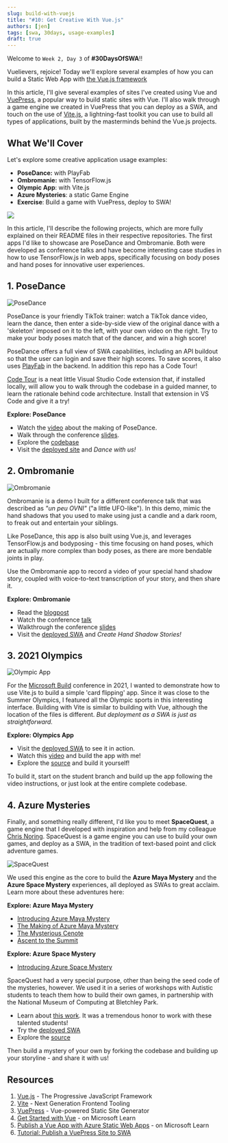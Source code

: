 ```yaml
---
slug: build-with-vuejs
title: "#10: Get Creative With Vue.js"
authors: [jen]
tags: [swa, 30days, usage-examples]
draft: true 
---
```


Welcome to `Week 2, Day 3` of **#30DaysOfSWA**!! 

Vuelievers, rejoice! Today we'll explore several examples of how you can build a Static Web App with [the Vue.js framework](https://vuejs.org/) 

In this article, I'll give several examples of sites I've created using Vue and [VuePress](https://vuepress.vuejs.org/), a popular way to build static sites with Vue. I'll also walk through a game engine we created in VuePress that you can deploy as a SWA, and touch on the use of [Vite.js](https://vitejs.dev/), a lightning-fast toolkit you can use to build all types of applications, built by the masterminds behind the Vue.js projects.

## What We'll Cover
Let's explore some creative application usage examples:

 * **PoseDance:** with PlayFab
 * **Ombromanie:** with TensorFlow.js
 * **Olympic App**:  with Vite.js
 * **Azure Mysteries**: a static Game Engine
 * **Exercise**: Build a game with VuePress, deploy to SWA!

![](../static/img/series/10-banner.png)

In this article, I'll describe the following projects, which are more fully explained on their README files in their respective repositories. 
The first apps I'd like to showcase are PoseDance and Ombromanie. Both were developed as conference talks and have become interesting case studies in how to use TensorFlow.js in web apps, specifically focusing on body poses and hand poses for innovative user experiences.

## 1. PoseDance 

![PoseDance](../static/img/series/10-posedance.png)

PoseDance is your friendly TikTok trainer: watch a TikTok dance video, learn the dance, then enter a side-by-side view of the original dance with a 'skeleton' imposed on it to the left, with your own video on the right. Try to make your body poses match that of the dancer, and win a high score!

PoseDance offers a full view of SWA capabilities, including an API buildout so that the user can login and save their high scores. To save scores, it also uses [PlayFab](https://playfab.com/) in the backend. In addition this repo has a Code Tour! 

[Code Tour](https://marketplace.visualstudio.com/items?itemName=vsls-contrib.codetour) is a neat little Visual Studio Code extension that, if installed locally, will allow you to walk through the codebase in a guided manner, to learn the rationale behind code architecture. Install that extension in VS Code and give it a try! 

**Explore: PoseDance**
 * Watch the [video](https://www.dropbox.com/s/ccog8uz0tzk10mv/posedance.mp4?dl=0) about the making of PoseDance. 
 * Walk through the conference [slides](https://github.com/jlooper/posedance/blob/master/posedance.pptx). 
 * Explore the [codebase](https://github.com/jlooper/posedance)
 * Visit the [deployed site]( https://wonderful-ocean-007be220f.1.azurestaticapps.net/) and _Dance with us!_



## 2. Ombromanie

![Ombromanie](../static/img/series/10-ombromanie.png)

Ombromanie is a demo I built for a different conference talk that was described as _"un peu OVNI"_ ("a little UFO-like"). In this demo, mimic the hand shadows that you used to make using just a candle and a dark room, to freak out and entertain your siblings. 

Like PoseDance, this app is also built using Vue.js, and leverages TensorFlow.js and bodyposing - this time focusing on hand poses, which are actually more complex than body poses, as there are more bendable joints in play. 

Use the Ombromanie app to record a video of your special hand shadow story, coupled with voice-to-text transcription of your story, and then share it. 

**Explore: Ombromanie**

 * Read the [blogpost](https://dev.to/azure/ombromanie-creating-hand-shadow-stories-with-azure-speech-and-tensorflow-js-handposes-3cln)
 * Watch the conference [talk](https://www.youtube.com/watch?v=8Aow0rkp1Lw&ab_channel=MTGFrance)
 * Walkthrough the conference [slides](https://github.com/jlooper/ombromanie/blob/main/ombromanie.pptx)
 * Visit the [deployed SWA](https://brave-river-00627910f.1.azurestaticapps.net/) and _Create Hand Shadow Stories!_



## 3. 2021 Olympics

![Olympic App](../static/img/series/10-olympic.png)

For the [Microsoft Build](https://mybuild.microsoft.com/) conference in 2021, I wanted to demonstrate how to use Vite.js to build a simple 'card flipping' app. Since it was close to the Summer Olympics, I featured all the Olympic sports in this interesting interface. Building with Vite is similar to building with Vue, although the location of the files is different. _But deployment as a SWA is just as straightforward._

**Explore: Olympics App**

 * Visit the [deployed SWA](https://kind-mushroom-0f7f4200f.1.azurestaticapps.net/) to see it in action.
 * Watch this [video](https://www.youtube.com/watch?v=Xpl-KukvEmM&ab_channel=MicrosoftDeveloper) and build the app with me!
 * Explore the [source](https://github.com/jlooper/olympic-app ) and build it yourself!

To build it, start on the student branch and build up the app following the video instructions, or just look at the entire complete codebase.


## 4. Azure Mysteries

Finally, and something really different, I'd like you to meet **SpaceQuest**, a game engine that I developed with inspiration and help from my colleague [Chris Noring](https://github.com/softchris). SpaceQuest is a game engine you can use to build your own games, and deploy as a SWA, in the tradition of text-based point and click adventure games.

![SpaceQuest](../static/img/series/10-spacequest.png)

 We used this engine as the core to build the **Azure Maya Mystery** and the **Azure Space Mystery** experiences, all deployed as SWAs to great acclaim. Learn more about these adventures here:

**Explore: Azure Maya Mystery**

 * [Introducing Azure Maya Mystery](https://dev.to/azure/unraveling-the-azure-maya-mystery-and-building-a-world-4pp2)
 * [The Making of Azure Maya Mystery](https://dev.to/azure/azure-maya-mystery-the-inner-workings-of-a-static-web-app-hkp)
 * [The Mysterious Cenote](https://dev.to/azure/azure-maya-mystery-part-ii-the-mysterious-cenote-3j57)
 * [Ascent to the Summit](https://dev.to/azure/azure-maya-mystery-part-iii-ascent-to-the-summit-41hi)

**Explore: Azure Space Mystery**
 * [Introducing Azure Space Mystery](https://dev.to/azure/blast-off-with-azure-advocates-presenting-the-azure-space-mystery-mdd)

SpaceQuest had a very special purpose, other than being the seed code of the mysteries, however. We used it in a series of workshops with Autistic students to teach them how to build their own games, in partnership with the National Museum of Computing at Bletchley Park. 

 * Learn about [this work](https://dev.to/azure/making-games-with-autistic-students-a-partnership-between-the-national-museum-of-computing-track-org-and-azure-advocates-3c1e). It was a tremendous honor to work with these talented students!
 * Try the [deployed SWA](https://zealous-mushroom-04674420f.1.azurestaticapps.net/)
 * Explore the [source](https://github.com/jlooper/static-game-engine)

Then build a mystery of your own by forking the codebase and building up your storyline - and share it with us!


## Resources
1. [Vue.js](https://vuejs.org/) - The Progressive JavaScript Framework
2. [Vite](https://vitejs.dev/) - Next Generation Frontend Tooling
3. [VuePress](https://vuepress.vuejs.org) - Vue-powered Static Site Generator
4. [Get Started with Vue](https://docs.microsoft.com/en-us/learn/modules/vue-get-started/) - on Microsoft Learn
5. [Publish a Vue App with Azure Static Web Apps](https://docs.microsoft.com/en-us/learn/modules/publish-app-service-static-web-app-api/) - on Microsoft Learn
6. [Tutorial: Publish a VuePress Site to SWA](https://docs.microsoft.com/en-us/azure/static-web-apps/publish-vuepress) 